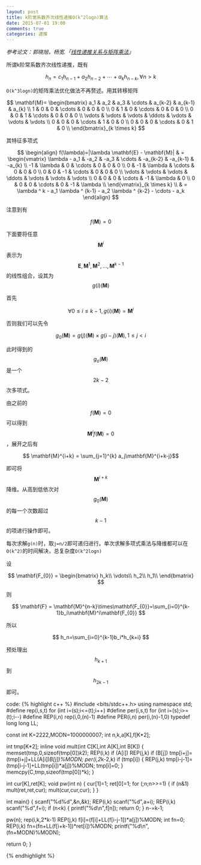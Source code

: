 ```yaml
---
layout: post
title: k阶常系数齐次线性递推O(k^2logn)算法
date: 2015-07-01 19:00
comments: true
categories: 递推
---
```


*参考论文：郭晓旭，杨宽.「[线性递推关系与矩阵乘法](http://wenku.baidu.com/view/bac23be1c8d376eeafaa3111.html)」*

所谓k阶常系数齐次线性递推，既有

$$ h_n=c_1h_{n-1}+a_2h_{n-2}+ \cdots + a_k h_{n-k},\forall n\gt k $$

`O(k^3logn)`的矩阵乘法优化做法不再赘述。用其转移矩阵

$$  \mathbf{M}=
\begin{bmatrix}
a_1 & a_2 & a_3 & \cdots & a_{k-2} & a_{k-1} & a_{k} \\
1 & 0 & 0 & \cdots & 0 & 0 & 0 \\
0 & 1 & 0 & \cdots & 0 & 0 & 0 \\
0 & 0 & 1 & \cdots & 0 & 0 & 0 \\
\vdots & \vdots & \vdots & \ddots & \vdots & \vdots & \vdots \\
0 & 0 & 0 & \cdots & 1 & 0 & 0 \\
0 & 0 & 0 & \cdots & 0 & 1 & 0 \\
\end{bmatrix}_{k \times k}
$$

其特征多项式

$$ 
\begin{align}
f(\lambda)=|\lambda \mathbf{E} - \mathbf{M}| & =
\begin{vmatrix}
\lambda - a_1 & -a_2 & -a_3 & \cdots & -a_{k-2} & -a_{k-1} & -a_{k} \\
-1 & \lambda & 0 & \cdots & 0 & 0 & 0 \\
0 & -1 & \lambda & \cdots & 0 & 0 & 0 \\
0 & 0 & -1 & \cdots & 0 & 0 & 0 \\
\vdots & \vdots & \vdots & \ddots & \vdots & \vdots & \vdots \\
0 & 0 & 0 & \cdots & -1 & \lambda & 0 \\
0 & 0 & 0 & \cdots & 0 & -1 & \lambda \\
\end{vmatrix}_{k \times k} \\
& = \lambda ^ k - a_1 \lambda ^ {k-1} - a_2 \lambda ^ {k-2} - \cdots - a_k
\end{align}
$$

注意到有

$$ f(\mathbf{M})=0 $$

下面要将任意$$\mathbf{M}^{i}$$表示为$$\mathbf{E},\mathbf{M}^{1},\mathbf{M}^{2},\ldots,\mathbf{M}^{k-1}$$的线性组合，设其为$$g(i)(\mathbf{M})$$

首先

$$\forall 0 \leq i \leq k-1, g(i)(\mathbf{M})=\mathbf{M}^{i} $$

否则我们可以先令

$$g_0(\mathbf{M})=g(j)(\mathbf{M}) \times g(i-j)(\mathbf{M}),1\leq j \lt i$$

此时得到的$$g_o(\mathbf{M})$$是一个$$2k-2$$次多项式。

由之前的$$f(\mathbf{M})=0$$可以得到$$\mathbf{M}^{i}f(\mathbf{M})=0$$，展开之后有

$$ \mathbf{M}^{i+k} = \sum_{j=1}^{k} a_j\mathbf{M}^{i+k-j}$$

即可将$$ \mathbf{M}^{i+k} $$降维。从高到低依次对$$g_0(\mathbf{M})$$的每一个次数超过$$k-1$$的项进行操作即可。

每次求解`g(n)`时，取`j=n/2`即可递归进行。单次求解多项式乘法与降维都可以在`O(k^2)`的时间解决，总复杂度`O(k^2logn)`

设

$$  \mathbf{F_{0}} =
\begin{bmatrix}
h_k\\
\vdots\\
h_2\\
h_1\\
\end{bmatrix}
$$

则

$$
\mathbf{F} = \mathbf{M}^{n-k}\times\mathbf{F_{0}}=\sum_{i=0}^{k-1}b_i\mathbf{M}^i\mathbf{F_{0}}
$$

所以

$$
h_n=\sum_{i=0}^{k-1}b_i*h_{k+i}
$$

预处理出$$h_{k+1}$$到$$h_{2k-1}$$即可。

code:
{% highlight c++ %}
#include <bits/stdc++.h>
using namespace std;
#define rep(i,s,t) for (int i=(s);i<=(t);i++)
#define per(i,s,t) for (int i=(s);i>=(t);i--)
#define REP(i,n) rep(i,0,(n)-1)
#define PER(i,n) per(i,(n)-1,0)
typedef long long LL;

const int K=2222,MODN=1000000007;
int n,k,a[K],f[K*2];

int tmp[K*2];
inline void mult(int C[K],int A[K],int B[K]) {
  memset(tmp,0,sizeof(tmp[0])*k*2);
  REP(i,k) if (A[i]) REP(j,k) if (B[j]) tmp[i+j]=(tmp[i+j]+LL(A[i])*B[j])%MODN;
  per(i,2*k-2,k) if (tmp[i]) {
    REP(j,k) tmp[i-j-1]=(tmp[i-j-1]+LL(tmp[i])*a[j])%MODN;
    tmp[i]=0;
  }
  memcpy(C,tmp,sizeof(tmp[0])*k);
}

int cur[K],ret[K];
void pw(int n) {
  cur[1]=1; ret[0]=1;
  for (;n;n>>=1) {
    if (n&1) mult(ret,ret,cur);
    mult(cur,cur,cur);
  }
}

int main() {
  scanf("%d%d",&n,&k);
  REP(i,k) scanf("%d",a+i);
  REP(i,k) scanf("%d",f+i);
  if (n<k) { printf("%d\n",f[n]); return 0; }
  n-=k-1;

  pw(n);
  rep(i,k,2*k-1) REP(j,k) f[i]=(f[i]+LL(f[i-j-1])*a[j])%MODN;
  int fn=0;
  REP(i,k) fn=(fn+LL(f[i+k-1])*ret[i])%MODN;
  printf("%d\n",(fn+MODN)%MODN);

  return 0;
}

{% endhighlight %}
